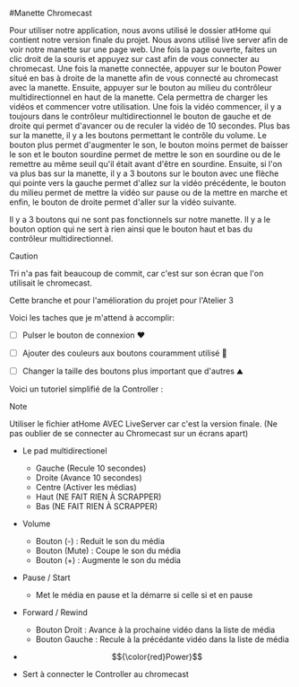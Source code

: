 #Manette Chromecast

Pour utiliser notre application, nous avons utilisé le dossier atHome qui contient notre version finale du projet. Nous avons utilisé live server afin de voir notre manette sur une page web. 
Une fois la page ouverte, faites un clic droit de la souris et appuyez sur cast afin de vous connecter au chromecast. Une fois la manette connectée, appuyer sur le bouton Power situé en bas à droite de la manette afin de vous connecté au chromecast avec la manette. Ensuite, appuyer sur le bouton au milieu du contrôleur multidirectionnel en haut de la manette. Cela permettra de charger les vidéos et commencer votre utilisation. Une fois la vidéo commencer, il y a toujours dans le contrôleur multidirectionnel le bouton de gauche et de droite qui permet d'avancer ou de reculer la vidéo de 10 secondes. Plus bas sur la manette, il y a les boutons permettant le contrôle du volume. Le bouton plus permet d'augmenter le son, le bouton moins permet de baisser le son et le bouton sourdine permet de mettre le son en sourdine ou de le remettre au même seuil qu'il était avant d'être en sourdine. Ensuite, si l'on va plus bas sur la manette, il y a 3 boutons sur le bouton avec une flèche qui pointe vers la gauche permet d'allez sur la vidéo précédente, le bouton du milieu permet de mettre la vidéo sur pause ou de la mettre en marche et enfin, le bouton de droite permet d'aller sur la vidéo suivante.

Il y a 3 boutons qui ne sont pas fonctionnels sur notre manette. Il y a le bouton option qui ne sert à rien ainsi que le bouton haut et bas du contrôleur multidirectionnel.

> [!CAUTION]
> Tri n'a pas fait beaucoup de commit, car c'est sur son écran que l'on utilisait le chromecast.

Cette branche et pour l'amélioration du projet pour l'Atelier 3

Voici les taches que je m'attend à accomplir:
- [ ] Pulser le bouton de connexion ❤️
- [ ] Ajouter des couleurs aux boutons couramment utilisé 🌈
- [ ] Changer la taille des boutons plus important que d'autres ⛰️


Voici un tutoriel simplifié de la Controller :

> [!NOTE]
> Utiliser le fichier atHome AVEC LiveServer car c'est la version finale.
> (Ne pas oublier de se connecter au Chromecast sur un écrans apart)


* Le pad multidirectionel
  - Gauche (Recule 10 secondes)
  - Droite (Avance 10 secondes)
  - Centre (Activer les médias)
  - Haut (NE FAIT RIEN À SCRAPPER)
  - Bas (NE FAIT RIEN À SCRAPPER)

* Volume
  - Bouton (-) : Reduit le son du média
  - Bouton (Mute) : Coupe le son du média
  - Bouton (+) : Augmente le son du média

* Pause / Start
  - Met le média en pause et la démarre si celle si et en pause

* Forward / Rewind
  - Bouton Droit : Avance à la prochaine vidéo dans la liste de média
  - Bouton Gauche : Recule à la précédante vidéo dans la liste de média


*  $${\color{red}Power}$$
  - Sert à connecter le Controller au chromecast 
  




